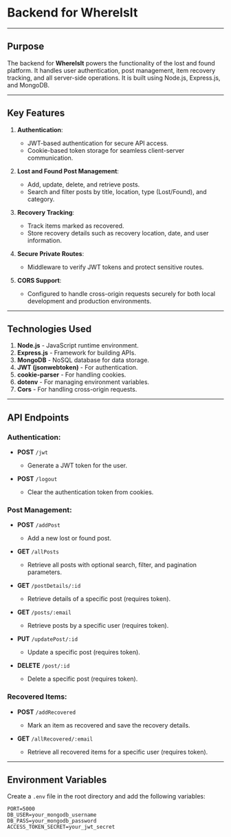 # Backend for WhereIsIt

---

## Purpose

The backend for **WhereIsIt** powers the functionality of the lost and found platform. It handles user authentication, post management, item recovery tracking, and all server-side operations. It is built using Node.js, Express.js, and MongoDB.

---

## Key Features

1. **Authentication**:

   - JWT-based authentication for secure API access.
   - Cookie-based token storage for seamless client-server communication.

2. **Lost and Found Post Management**:

   - Add, update, delete, and retrieve posts.
   - Search and filter posts by title, location, type (Lost/Found), and category.
   <!-- - Pagination support for large datasets. -->

3. **Recovery Tracking**:

   - Track items marked as recovered.
   - Store recovery details such as recovery location, date, and user information.

4. **Secure Private Routes**:

   - Middleware to verify JWT tokens and protect sensitive routes.

5. **CORS Support**:
   - Configured to handle cross-origin requests securely for both local development and production environments.

---

## Technologies Used

1. **Node.js** - JavaScript runtime environment.
2. **Express.js** - Framework for building APIs.
3. **MongoDB** - NoSQL database for data storage.
4. **JWT (jsonwebtoken)** - For authentication.
5. **cookie-parser** - For handling cookies.
6. **dotenv** - For managing environment variables.
7. **Cors** - For handling cross-origin requests.

---

## API Endpoints

### **Authentication**:

- **POST** `/jwt`

  - Generate a JWT token for the user.

- **POST** `/logout`
  - Clear the authentication token from cookies.

### **Post Management**:

- **POST** `/addPost`

  - Add a new lost or found post.

- **GET** `/allPosts`

  - Retrieve all posts with optional search, filter, and pagination parameters.

- **GET** `/postDetails/:id`

  - Retrieve details of a specific post (requires token).

- **GET** `/posts/:email`

  - Retrieve posts by a specific user (requires token).

- **PUT** `/updatePost/:id`

  - Update a specific post (requires token).

- **DELETE** `/post/:id`
  - Delete a specific post (requires token).

### **Recovered Items**:

- **POST** `/addRecovered`

  - Mark an item as recovered and save the recovery details.

- **GET** `/allRecovered/:email`
  - Retrieve all recovered items for a specific user (requires token).

---

## Environment Variables

Create a `.env` file in the root directory and add the following variables:

```env
PORT=5000
DB_USER=your_mongodb_username
DB_PASS=your_mongodb_password
ACCESS_TOKEN_SECRET=your_jwt_secret

```
